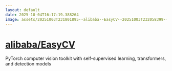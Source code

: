 ```yaml
---
layout: default
date: 2025-10-04T16:17:19.388264
image: assets/20251003T231801895--alibaba--EasyCV--20251003T232058399--cropped.png
---
```


# [alibaba/EasyCV](https://github.com/alibaba/EasyCV)

PyTorch computer vision toolkit with self-supervised learning, transformers, and detection models
